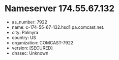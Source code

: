 # Nameserver 174.55.67.132

* as_number: 7922
* name: c-174-55-67-132.hsd1.pa.comcast.net.
* city: Palmyra
* country: US
* organization: COMCAST-7922
* version: [SECURED]
* dnssec: Unknown

